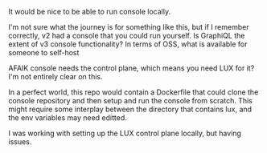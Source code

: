 It would be nice to be able to run console locally.

I'm not sure what the journey is for something like this, but if I remember correctly, v2 had a console that you could run yourself. Is GraphiQL the extent of v3 console functionality? In terms of OSS, what is available for someone to self-host 

AFAIK console needs the control plane, which means you need LUX for it? I'm not entirely clear on this.

In a perfect world, this repo would contain a Dockerfile that could clone the console repository and then setup and run the console from scratch. This might require some interplay between the directory that contains lux, and the env variables may need editted.

I was working with setting up the LUX control plane locally, but having issues.

